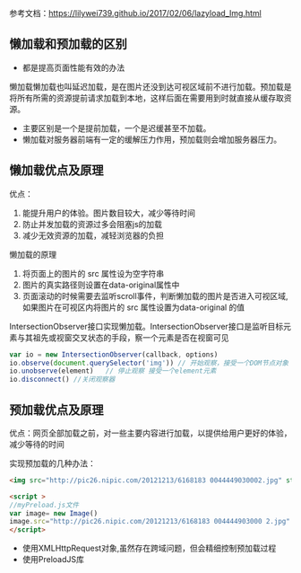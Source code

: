 参考文档：https://lilywei739.github.io/2017/02/06/lazyload_Img.html
## 懒加载和预加载的区别
* 都是提高页面性能有效的办法

懒加载懒加载也叫延迟加载，是在图片还没到达可视区域前不进行加载。预加载是将所有所需的资源提前请求加载到本地，这样后面在需要用到时就直接从缓存取资源。
* 主要区别是一个是提前加载，一个是迟缓甚至不加载。
* 懒加载对服务器前端有一定的缓解压力作用，预加载则会增加服务器压力。

## 懒加载优点及原理
优点：
1. 能提升用户的体验。图片数目较大，减少等待时间
2. 防止并发加载的资源过多会阻塞js的加载
3. 减少无效资源的加载，减轻浏览器的负担

懒加载的原理
1. 将页面上的图片的 src 属性设为空字符串
2. 图片的真实路径则设置在data-original属性中
3. 页面滚动的时候需要去监听scroll事件，判断懒加载的图片是否进入可视区域,如果图片在可视区内将图片的 src 属性设置为data-original 的值

IntersectionObserver接口实现懒加载。IntersectionObserver接口是监听目标元素与其祖先或视窗交叉状态的手段，察一个元素是否在视窗可见

```js
var io = new IntersectionObserver(callback, options)
io.observe(document.querySelector('img')) // 开始观察，接受一个DOM节点对象
io.unobserve(element)   // 停止观察 接受一个element元素
io.disconnect() //关闭观察器
```

## 预加载优点及原理
优点：网页全部加载之前，对一些主要内容进行加载，以提供给用户更好的体验，减少等待的时间

实现预加载的几种办法：
```html
<img src="http://pic26.nipic.com/20121213/6168183 0044449030002.jpg" style="display:none"/>

<script >
//myPreload.js文件
var image= new Image()
image.src="http://pic26.nipic.com/20121213/6168183 004444903000 2.jpg"
</script>
```
* 使用XMLHttpRequest对象,虽然存在跨域问题，但会精细控制预加载过程
* 使用PreloadJS库